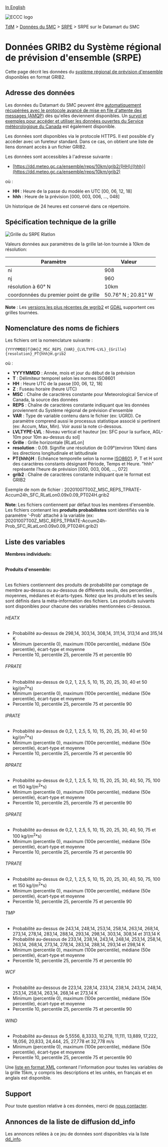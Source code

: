 [In English](readme_reps-datamart_en.md)

![ECCC logo](../../img_eccc-logo.png)

[TdM](../../readme_fr.md) > [Données du SMC](../readme_fr.md) > [SRPE](readme_reps_fr.md) > SRPE sur le Datamart du SMC

# Données GRIB2 du Système régional de prévision d'ensemble (SRPE)

Cette page décrit les données du [système régional de prévision d'ensemble](readme_reps_fr.md) disponibles en format GRIB2.

## Adresse des données 

Les données du Datamart du SMC peuvent être [automatiquement récupérées avec le protocole avancé de mise en file d'attente des messages (AMQP)](../../msc-datamart/amqp_fr.md) dès qu'elles deviennent disponibles. Un [survol et exemples pour accéder et utiliser les données ouvertes du Service météorologique du Canada](../../usage/readme_fr.md) est également disponible.

Les données sont disponibles via le protocole HTTPS. Il est possible d’y accéder avec un fureteur standard. Dans ce cas, on obtient une liste de liens donnant accès à un fichier GRIB2.

Les données sont accessibles à l'adresse suivante :

* [https://dd.meteo.gc.ca/ensemble/reps/10km/grib2/{HH}/{hhh}](https://dd.meteo.gc.ca/ensemble/reps/10km/grib2)

où :

* __HH__ : Heure de la passe du modèle en UTC [00, 06, 12, 18]
* __hhh__ : Heure de la prévision [000, 003, 006, ..., 048]

Un historique de 24 heures est conservé dans ce répertoire.

## Spécification technique de la grille

![Grille du SRPE Rlatlon](https://collaboration.cmc.ec.gc.ca/cmc/cmos/public_doc/msc-data/nwp_reps/grille_reps_rlatlon.png)

Valeurs données aux paramètres de la grille lat-lon tournée à 10km de résolution:

| Paramètre | Valeur |
| ------ | ------ |
| ni | 908 |
| nj | 960 | 
| résolution à 60° N | 10km |
| coordonnées du premier point de grille | 50.76° N ; 20.81° W | 

__Note__ : Les [versions les plus récentes de wgrib2](https://www.cpc.ncep.noaa.gov/products/wesley/wgrib2/update_2.0.8.html) et [GDAL](https://gdal.org/) supportent ces grilles tournées. 

## Nomenclature des noms de fichiers 

Les fichiers ont la nomenclature suivante :

```
{YYYYMMDD}T{HH}Z_MSC_REPS_{VAR}_{LVLTYPE-LVL}_{Grille}{resolution}_PT{hhh}H.grib2
```

où :

* __YYYYMMDD__ : Année, mois et jour du début de la prévision
* __T__ : Délimiteur temporel selon les normes ISO8601
* __HH__ : Heure UTC de la passe [00, 06, 12, 18]
* __Z__ : Fuseau horaire (heure UTC)
* __MSC__ : Chaîne de caractères constante pour Meteorological Service of Canada, la source des données
* __REPS__ : Chaîne de caractères constante indiquant que les données proviennent du Système régional de prévision d'ensemble
* __VAR__ : Type de variable contenu dans le fichier (ex: UGRD). Ce paramètre comprend aussi le processus statistique associé si pertinent (ex: Accum, Max, Min). Voir aussi la note ci-dessous.
* __LVLTYPE-LVL__ : Niveau vertical et hauteur [ex: SFC pour la surface, AGL-10m pour 10m au-dessus du sol]
* __Grille__ : Grille horizontale [RLatLon]
* __resolution__ : 0.09. Signifie une résolution de 0.09°(environ 10km) dans les directions longitudinale et latitudinale
* __PT{hhh}H__ : Echéance temporelle selon la norme [ISO8601](https://en.wikipedia.org/wiki/ISO_8601). P, T et H sont des caractères constants désignant Période, Temps et Heure. "hhh" représente l’heure de prévision [000, 003, 006, ..., 072]
* __grib2__ : Chaîne de caractères constante indiquant que le format est GRIB2

Exemple de nom de fichier : 20201007T00Z_MSC_REPS_TPRATE-Accum24h_SFC_RLatLon0.09x0.09_PT024H.grib2

__Note__: Les fichiers contiennent par défaut tous les membres d'ensemble. Les fichiers contenant les __produits probabilistes__ sont identifiés via le paramètre '-Prob' attaché à la variable (ex: 20201007T00Z_MSC_REPS_TPRATE-Accum24h-Prob_SFC_RLatLon0.09x0.09_PT024H.grib2)

## Liste des variables

__Membres individuels:__ 

<table id="csv-table" class="display"></table>

<link href="https://cdn.jsdelivr.net/npm/simple-datatables@latest/dist/style.css" rel="stylesheet" type="text/css">
<script src="https://cdn.jsdelivr.net/npm/simple-datatables@latest"></script>
<script src="../../../js/variables_datatable.js" type="text/javascript"></script>
<script>
  loadTable("csv-table", "../../../assets/csv/REPS_Variables-List_fr.csv");
</script>

__Produits d'ensemble:__ 

<table id="csv-prob-table" class="display"></table>

<script>
  loadTable("csv-prob-table", "../../../assets/csv/REPS-Products_Variables-List_fr.csv");
</script>

Les fichiers contiennent des produits de probabilité par comptage de membre au-dessus ou au-dessous de différents seuils, des percentiles , moyennes, médianes et écarts-types. Notez que les produits et les seuils sont définis dans la méta-information des fichiers. Les produits suivants sont disponibles pour chacune des variables mentionnées ci-dessous.

###### HEATX

* Probabilité au-dessus de 298,14, 303,14, 308,14, 311,14, 313,14 and 315,14 K
* Minimum (percentile 0), maximum (100e percentile), médiane (50e percentile), écart-type et moyenne
* Percentile 10, percentile 25, percentile 75 et percentile 90

###### FPRATE

* Probabilité au-dessus de 0,2, 1, 2,5, 5, 10, 15, 20, 25, 30, 40 et 50 kg/(m<sup>2</sup>*s)
* Minimum (percentile 0), maximum (100e percentile), médiane (50e percentile), écart-type et moyenne
* Percentile 10, percentile 25, percentile 75 et percentile 90

###### IPRATE

* Probabilité au-dessus de 0,2, 1, 2,5, 5, 10, 15, 20, 25, 30, 40 et 50 kg/(m<sup>2</sup>*s)
* Minimum (percentile 0), maximum (100e percentile), médiane (50e percentile), écart-type et moyenne
* Percentile 10, percentile 25, percentile 75 et percentile 90

###### RPRATE

* Probabilité au-dessus de 0,2, 1, 2,5, 5, 10, 15, 20, 25, 30, 40, 50, 75, 100 et 150 kg/(m<sup>2</sup>*s)
* Minimum (percentile 0), maximum (100e percentile), médiane (50e percentile), écart-type et moyenne
* Percentile 10, percentile 25, percentile 75 et percentile 90

###### SPRATE

* Probabilité au-dessus de 0,2, 1, 2,5, 5, 10, 15, 20, 25, 30, 40, 50, 75 et 100 kg/(m<sup>2</sup>*s)
* Minimum (percentile 0), maximum (100e percentile), médiane (50e percentile), écart-type et moyenne
* Percentile 10, percentile 25, percentile 75 et percentile 90

###### TPRATE

* Probabilité au-dessus de 0,2, 1, 2,5, 5, 10, 15, 20, 25, 30, 40, 50, 75, 100 et 150 kg/(m<sup>2</sup>*s)
* Minimum (percentile 0), maximum (100e percentile), médiane (50e percentile), écart-type et moyenne
* Percentile 10, percentile 25, percentile 75 et percentile 90

###### TMP

* Probabilité au-dessus de 243,14, 248,14, 253,14, 258,14, 263,14, 268,14, 273,14, 278,14, 283,14, 288,14, 293,14, 298,14, 303,14, 308,14 et 313,14 K
* Probabilité au-dessous de 233,14, 238,14, 243,14, 248,14, 253,14, 258,14, 263,14, 268,14, 273,14, 278,14, 283,14, 288,14, 293,14 et 298,14 K
* Minimum (percentile 0), maximum (100e percentile), médiane (50e percentile), écart-type et moyenne
* Percentile 10, percentile 25, percentile 75 et percentile 90

###### WCF

* Probabilité au-dessous de 223,14, 228,14, 233,14, 238,14, 243,14, 248,14, 253,14, 258,14, 263,14, 268,14 et 273,14 K
* Minimum (percentile 0), maximum (100e percentile), médiane (50e percentile), écart-type et moyenne
* Percentile 10, percentile 25, percentile 75 et percentile 90

###### WIND

* Probabilité au-dessus de 5,5556, 8,3333, 10,278, 11,111, 13,889, 17,222, 18,056, 20,833, 24,444, 25, 27,778 et 32,778 m/s
* Minimum (percentile 0), maximum (100e percentile), médiane (50e percentile), écart-type et moyenne
* Percentile 10, percentile 25, percentile 75 et percentile 90

Une [liste en format XML](https://collaboration.cmc.ec.gc.ca/cmc/cmos/public_doc/msc-data/nwp_reps/reps_element.xml) contenant l'information pour toutes les variables de la grille 15km, y compris les descriptions et les unités, en français et en anglais est disponible.

## Support

Pour toute question relative à ces données, merci de [nous contacter](https://weather.gc.ca/mainmenu/contact_us_f.html).

## Annonces de la liste de diffusion dd_info 

Les annonces reliées à ce jeu de données sont disponibles via la liste [dd_info](https://comm.collab.science.gc.ca/mailman3/postorius/lists/dd_info/).
